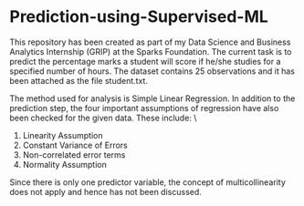 # Prediction-using-Supervised-ML

This repository has been created as part of my Data Science and Business Analytics Internship (GRIP) at the Sparks Foundation. The current task is to predict the percentage marks a student will score if he/she studies for a specified number of hours. The dataset contains 25 observations and it has been attached as the file student.txt.

The method used for analysis is Simple Linear Regression. In addition to the prediction step, the four important assumptions of regression have also been checked for the given data. These include: \
1. Linearity Assumption
2. Constant Variance of Errors
3. Non-correlated error terms
4. Normality Assumption

Since there is only one predictor variable, the concept of multicollinearity does not apply and hence has not been discussed. 
